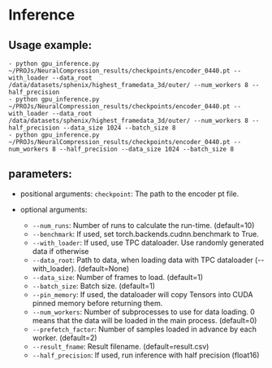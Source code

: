 # Inference

## Usage example:
    - python gpu_inference.py ~/PROJs/NeuralCompression_results/checkpoints/encoder_0440.pt --with_loader --data_root /data/datasets/sphenix/highest_framedata_3d/outer/ --num_workers 8 --half_precision
    - python gpu_inference.py ~/PROJs/NeuralCompression_results/checkpoints/encoder_0440.pt --with_loader --data_root /data/datasets/sphenix/highest_framedata_3d/outer/ --num_workers 8 --half_precision --data_size 1024 --batch_size 8
    - python gpu_inference.py ~/PROJs/NeuralCompression_results/checkpoints/encoder_0440.pt --num_workers 8 --half_precision --data_size 1024 --batch_size 8

## parameters:
- positional arguments:
  `checkpoint`:          The path to the encoder pt file.

- optional arguments:
  - `--num_runs`:        Number of runs to calculate the run-time. (default=10)
  - `--benchmark`:       If used, set torch.backends.cudnn.benchmark to True.
  - `--with_loader`:     If used, use TPC dataloader. Use randomly generated data if otherwise
  - `--data_root`:       Path to data, when loading data with TPC dataloader (--with_loader). (default=None)
  - `--data_size`:       Number of frames to load. (default=1)
  - `--batch_size`:      Batch size. (default=1)
  - `--pin_memory`:      If used, the dataloader will copy Tensors into CUDA pinned memory before returning them.
  - `--num_workers`:     Number of subprocesses to use for data loading. 0 means that the data will be loaded in the main process. (default=0)
  - `--prefetch_factor`: Number of samples loaded in advance by each worker. (default=2)
  - `--result_fname`:    Result filename. (default=result.csv)
  - `--half_precision`:  If used, run inference with half precision (float16)
